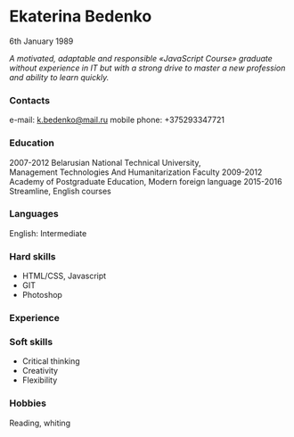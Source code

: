 # Ekaterina Bedenko
6th January 1989

*A motivated, adaptable and responsible «JavaScript Course» graduate without experience in IT but with a strong drive to master a new profession and ability to learn quickly.*

### Contacts
e-mail: k.bedenko@mail.ru
mobile phone: +375293347721

### Education
2007-2012 Belarusian National Technical University,    
Management Technologies And Humanitarization Faculty
2009-2012 Academy of Postgraduate Education,
Modern foreign language
2015-2016 Streamline,
English courses

### Languages
English: Intermediate

### Hard skills
- HTML/CSS, Javascript
- GIT
- Photoshop

### Experience    

### Soft skills
- Critical thinking
 - Creativity
 - Flexibility

### Hobbies
Reading, whiting
